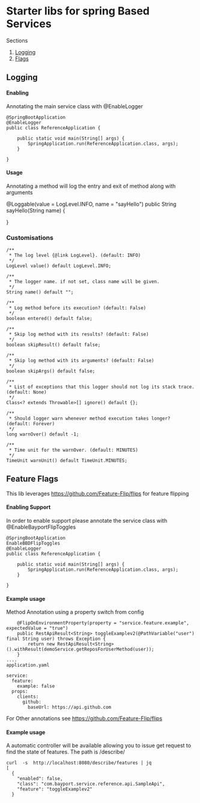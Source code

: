 
 # Starter libs for spring Based Services

Sections

1. [Logging](#logging)
2. [Flags](#feature-flags)


## Logging

#### Enabling
Annotating the main service class with @EnableLogger
```
@SpringBootApplication
@EnableLogger
public class ReferenceApplication {
 
    public static void main(String[] args) {
        SpringApplication.run(ReferenceApplication.class, args);
    }
 
}
```
#### Usage

Annotating a method will log the entry and exit of method along with arguments

@Loggable(value = LogLevel.INFO, name = "sayHello")
public String sayHello(String name) {
 
}
### Customisations
```
/**
 * The log level {@link LogLevel}. (default: INFO)
 */
LogLevel value() default LogLevel.INFO;
 
/**
 * The logger name. if not set, class name will be given.
 */
String name() default "";
 
/**
 * Log method before its execution? (default: False)
 */
boolean entered() default false;
 
/**
 * Skip log method with its results? (default: False)
 */
boolean skipResult() default false;
 
/**
 * Skip log method with its arguments? (default: False)
 */
boolean skipArgs() default false;
 
/**
 * List of exceptions that this logger should not log its stack trace. (default: None)
 */
Class<? extends Throwable>[] ignore() default {};
 
/**
 * Should logger warn whenever method execution takes longer? (default: Forever)
 */
long warnOver() default -1;
 
/**
 * Time unit for the warnOver. (default: MINUTES)
 */
TimeUnit warnUnit() default TimeUnit.MINUTES;
```

## Feature Flags
This lib leverages https://github.com/Feature-Flip/flips for feature flipping

#### Enabling Support
In order to enable support please annotate the service class with  @EnableBayportFlipToggles

```
@SpringBootApplication
EnableBBDFlipToggles
@EnableLogger
public class ReferenceApplication {

    public static void main(String[] args) {
        SpringApplication.run(ReferenceApplication.class, args);
    }

}

```
#### Example usage  

Method Annotation using a property switch from config 

```
    @FlipOnEnvironmentProperty(property = "service.feature.example", expectedValue = "true")
    public RestApiResult<String> toggleExamplev2(@PathVariable("user") final String user) throws Exception {
        return new RestApiResult<String>().withResult(demoService.getReposForUserMethod(user));
    }
....
application.yaml

service:
  feature:
    example: false
  props:
    clients:
      github:
        baseUrl: https://api.github.com
```

For Other annotations see https://github.com/Feature-Flip/flips 

#### Example usage 

A automatic controller will be available allowing you to issue get request to find the state of features. The path is /describe/ 
```
curl  -s  http://localhost:8080/describe/features | jq
[
  {
    "enabled": false,
    "class": "com.bayport.service.reference.api.SampleApi",
    "feature": "toggleExamplev2"
  }
```
